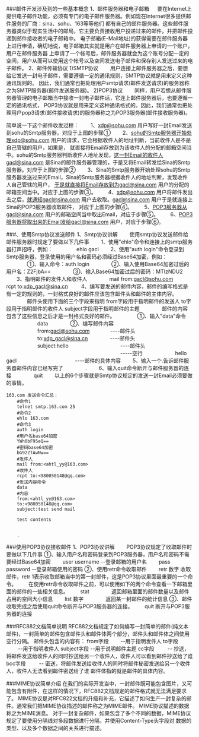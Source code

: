 ###邮件开发涉及到的一些基本概念
1、邮件服务器和电子邮箱
　 要在Internet上提供电子邮件功能，必须有专门的电子邮件服务器。例如现在Internet很多提供邮件服务的厂商：sina、sohu、163等等他们
都有自己的邮件服务器。这些邮件服务器类似于现实生活中的邮局，它主要负责接收用户投递过来的邮件，并把邮件投递到邮件接收者的电子邮箱中。
电子邮箱(E-Mail地址)的获得需要在邮件服务器上进行申请，确切地说，电子邮箱其实就是用户在邮件服务器上申请的一个账户，用户在邮件服务器
上申请了一个帐号后，邮件服务器就会为这个账号分配一定的空间，用户从而可以使用这个帐号以及空间发送电子邮件和保存别人发送过来的电子邮件。
2、邮件传输协议
    1)SMTP协议
　　用户连接上邮件服务器之后，要想给它发送一封电子邮件，需要遵循一定的通讯规则，SMTP协议就是用来定义这种通讯规则的。
因此，我们通常也把处理用户smtp请求(邮件发送请求)的服务器称之为SMTP服务器(邮件发送服务器)。
    2)POP3协议
　　同样，用户若想从邮件服务器管理的电子邮箱当中接收一封电子邮件话，它连上邮件服务器后，也要遵循一定的通讯格式，
POP3协议就是用来定义这种通讯格式的。因此，我们通常也把处理用户pop3请求(邮件接收请求)的服务器称之为POP3服务器(邮件接收服务器)。

  简单说一下这个邮件收发过程：
　　1、xdp@sohu.com 用户写好一封Email发送到sohu的Smtp服务器。对应于上图的步骤①
　　2、sohu的Smtp服务器开始处理xdp@sohu.com 用户的请求，它会根据收件人的地址判断，当前收件人是不是自己管辖的用户，如果是，
就直接将Email存放到为该收件人的分配的邮箱空间当中。sohu的Smtp服务器判断收件人地址发现，这一封Email的收件人gacl@sina.com
是Sina的邮件服务器管理的，于是又将Email转发给Sina的Smtp服务器。对应于上图的步骤②
　　3、Sina的Smtp服务器开始处理sohu的Smtp服务器发送过来的Email，Sina的Smtp服务器根据收件人的地址判断，发现收件人自己管辖的用户，
于是就直接将Email存放到为gacl@sina.com 用户的分配的邮箱空间当中。对应于上图的步骤③。
　　4、xdp@sohu.com 用户将邮件发出去之后，就通知gacl@sina.com 用户去收取。gacl@sina.com 用户于是就连接上Sina的POP3服务器收取邮件，
对应于上图的步骤④。
　　5、POP3服务器从gacl@sina.com 用户的邮箱空间当中取出Email，对应于步骤⑤。
　　6、POP3服务器将取出来的Email发给gacl@sina.com 用户，对应于步骤⑥。

###、使用Smtp协议发送邮件
1、Smtp协议讲解
　　使用smtp协议发送邮件给邮件服务器时规定了要做以下几件事
　　1、使用"ehlo"命令和连接上的smtp服务器打声招呼，例如：
　　　　 ehlo gacl
　　2、使用"auth login"命令登录到Smtp服务器，登录使用的用户名和密码必须经过Base64加密，例如：
　　　　①、输入命令：auth login
　　　　②、输入使用Base64加密过后的用户名：Z2FjbA==
　　　　③、输入Base64加密过后的密码：MTIzNDU2
　　3、指明邮件的发件人和收件人
　　　　mail from:<gacl@sohu.com>
　　　　rcpt to:<xdp_gacl@sina.cn>
　　 4、编写要发送的邮件内容，邮件的编写格式是有一定的规则的，一封格式良好的邮件应该包含邮件头和邮件的主体内容。
　　　　邮件头使用下面的三个字段来指明
            from字段用于指明邮件的发送人
            to字段用于指明邮件的收件人
            subject字段用于指明邮件的主题
　　　　邮件的内容包含了这些信息之后才是一封格式良好的邮件。
　　　　①、输入"data"命令
　　　　　　data
　　　　②、编写邮件内容
　　　　　　from:<gacl@sohu.com>　　　　----邮件头
　　　　　　to:<xdp_gacl@sina.cn> 　　　　----邮件头
　　　　　　subject:hello　　　　　　　　　　----邮件头
　　　　　　　　　　　　　　　　　　　　　　-----空行
　　　　　　hello gacl 　　　　　　　　　　　----邮件的具体内容
　　5、输入一个.告诉邮件服务器邮件内容已经写完了
　　　　.
　　6、输入quit命令断开与邮件服务器的连接
　　　　quit
　　以上的6个步骤就是Smtp协议规定的发送一封Email必须要做的事情。

    163.com 发送命令汇总：
        #命令1
        telnet smtp.163.com 25
        #命令2
        ehlo 163.com
        #命令3
        auth login
        #用户名base64加密
        YWh0bF95eQ==
        #密码base64加密
        bG92ZTAwNw==
        #发件人
        mail from:<ahtl_yy@163.com>
        #收件人
        rcpt to:<980050148@qq.com>
        #发送内容命令
        data
        #内容
        from:<ahtl_yy@163.com>
        to:<980050148@qq.com>
        subject:test send mail

        test contents


        .

###使用POP3协议接收邮件
 1、POP3协议讲解
    　　POP3协议规定了收取邮件时要做以下几件事
    ①、输入用户名和密码登录到POP3服务器，用户名和密码不需要经过Base64加密
    　　user username --登录邮箱的用户名
    　　pass password --登录邮箱使用的密码
    ②、使用retr命令收取邮件
    　　retr 数字 收取邮件，retr 1表示收取邮箱当中的第一封邮件，这是POP3协议里面最重要的一个命令。
    　　在使用retr命令收取邮件之前，可以使用如下的两个命令查看一下邮箱里面的邮件的一些相关信息。
    　　stat
    　　　　返回邮箱里面的邮件数量以及邮件占用的空间大小信息
    　　list 数字
    　　　　返回某一封邮件的统计信息
    ③、邮件收取完成之后使用quit命令断开与POP3服务器的连接。
    　　quit 断开与POP3服务器的连接

###RFC882文档简单说明
   RFC882文档规定了如何编写一封简单的邮件(纯文本邮件)，一封简单的邮件包含邮件头和邮件体两个部分，邮件头和邮件体之间使用空行分隔。
    邮件头包含的内容有：
    from字段 　　--用于指明发件人
    to字段 　　    --用于指明收件人
    subject字段  --用于说明邮件主题
    cc字段 　　   -- 抄送，将邮件发送给收件人的同时抄送给另一个收件人，收件人可以看到邮件抄送给了谁
    bcc字段 　　 -- 密送，将邮件发送给收件人的同时将邮件秘密发送给另一个收件人，收件人无法看到邮件密送给了谁
    邮件体指的就是邮件的具体内容。

###MIME协议简单介绍
   在我们的实际开发当中，一封邮件既可能包含图片，又可能包含有附件，在这样的情况下，RFC882文档规定的邮件格式就无法满足要求了。
   MIME协议是对RFC822文档的升级和补充，它描述了如何生产一封复杂的邮件。通常我们把MIME协议描述的邮件称之为MIME邮件。
   MIME协议描述的数据称之为MIME消息。
   对于一封复杂邮件，如果包含了多个不同的数据，MIME协议规定了要使用分隔线对多段数据进行分隔，并使用Content-Type头字段对
   数据的类型、以及多个数据之间的关系进行描述。


